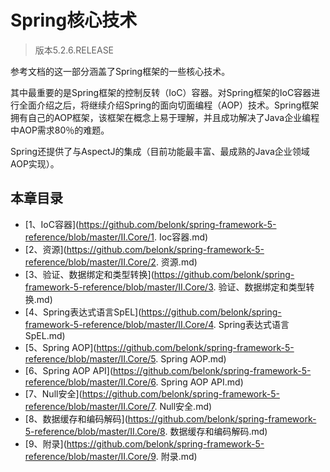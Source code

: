 # Spring核心技术

> 版本5.2.6.RELEASE

参考文档的这一部分涵盖了Spring框架的一些核心技术。

其中最重要的是Spring框架的控制反转（IoC）容器。对Spring框架的IoC容器进行全面介绍之后，将继续介绍Spring的面向切面编程（AOP）技术。Spring框架拥有自己的AOP框架，该框架在概念上易于理解，并且成功解决了Java企业编程中AOP需求80％的难题。

Spring还提供了与AspectJ的集成（目前功能最丰富、最成熟的Java企业领域AOP实现）。

## 本章目录

- [1、IoC容器](https://github.com/belonk/spring-framework-5-reference/blob/master/II.Core/1. Ioc容器.md)
- [2、资源](https://github.com/belonk/spring-framework-5-reference/blob/master/II.Core/2. 资源.md)
- [3、验证、数据绑定和类型转换](https://github.com/belonk/spring-framework-5-reference/blob/master/II.Core/3. 验证、数据绑定和类型转换.md)
- [4、Spring表达式语言SpEL](https://github.com/belonk/spring-framework-5-reference/blob/master/II.Core/4. Spring表达式语言SpEL.md) 
- [5、Spring AOP](https://github.com/belonk/spring-framework-5-reference/blob/master/II.Core/5. Spring AOP.md)
- [6、Spring AOP API](https://github.com/belonk/spring-framework-5-reference/blob/master/II.Core/6. Spring AOP API.md)
- [7、Null安全](https://github.com/belonk/spring-framework-5-reference/blob/master/II.Core/7. Null安全.md)
- [8、数据缓存和编码解码](https://github.com/belonk/spring-framework-5-reference/blob/master/II.Core/8. 数据缓存和编码解码.md)
- [9、附录](https://github.com/belonk/spring-framework-5-reference/blob/master/II.Core/9. 附录.md)


